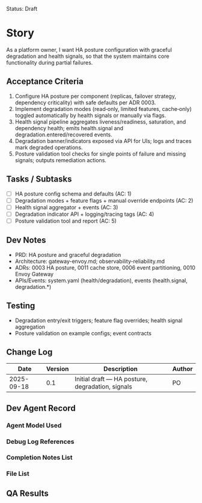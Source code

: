 Status: Draft

# Story
As a platform owner,
I want HA posture configuration with graceful degradation and health signals,
so that the system maintains core functionality during partial failures.

## Acceptance Criteria
1. Configure HA posture per component (replicas, failover strategy, dependency criticality) with safe defaults per ADR 0003.
2. Implement degradation modes (read‑only, limited features, cache‑only) toggled automatically by health signals or manually via flags.
3. Health signal pipeline aggregates liveness/readiness, saturation, and dependency health; emits health.signal and degradation.entered/recovered events.
4. Degradation banner/indicators exposed via API for UIs; logs and traces mark degraded operations.
5. Posture validation tool checks for single points of failure and missing signals; outputs remediation actions.

## Tasks / Subtasks
- [ ] HA posture config schema and defaults (AC: 1)
- [ ] Degradation modes + feature flags + manual override endpoints (AC: 2)
- [ ] Health signal aggregator + events (AC: 3)
- [ ] Degradation indicator API + logging/tracing tags (AC: 4)
- [ ] Posture validation tool and report (AC: 5)

## Dev Notes
- PRD: HA posture and graceful degradation
- Architecture: gateway-envoy.md; observability-reliability.md
- ADRs: 0003 HA posture, 0011 cache store, 0006 event partitioning, 0010 Envoy Gateway
- APIs/Events: system.yaml (health/degradation), events (health.signal, degradation.*)

## Testing
- Degradation entry/exit triggers; feature flag overrides; health signal aggregation
- Posture validation on example configs; event contracts

## Change Log
| Date       | Version | Description                                        | Author |
|------------|---------|----------------------------------------------------|--------|
| 2025-09-18 | 0.1     | Initial draft — HA posture, degradation, signals  | PO     |

## Dev Agent Record

### Agent Model Used
<record at implementation time>

### Debug Log References
<links at implementation time>

### Completion Notes List
<notes at implementation time>

### File List
<files at implementation time>

## QA Results
<QA to fill>

